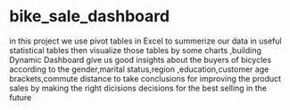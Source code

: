 # bike_sale_dashboard
in this project we use pivot tables in Excel to summerize our data in useful statistical tables then visualize those tables by some charts ,building Dynamic Dashboard give us good insights about the buyers of bicycles according to the gender,marital status,region ,education,customer age brackets,commute distance to take conclusions for  improving the product sales by making the right dicisions decisions for the best selling in the future 
